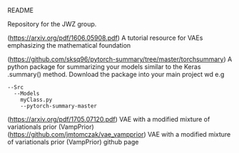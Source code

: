 README

Repository for the JWZ group.

(https://arxiv.org/pdf/1606.05908.pdf) A tutorial resource for VAEs emphasizing the mathematical foundation

(https://github.com/sksq96/pytorch-summary/tree/master/torchsummary) A python package for summarizing your models similar to the Keras .summary() method. Download the package into your main project wd e.g
```
--Src
  --Models
    myClass.py
    --pytorch-summary-master
```
(https://arxiv.org/pdf/1705.07120.pdf) VAE with a modified mixture of variationals prior (VampPrior)
(https://github.com/jmtomczak/vae_vampprior) VAE with a modified mixture of variationals prior (VampPrior) github page
